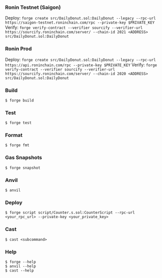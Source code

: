 ### Ronin Testnet (Saigon)

Deploy: `forge create src/DailyDonut.sol:DailyDonut --legacy --rpc-url https://saigon-testnet.roninchain.com/rpc --private-key $PRIVATE_KEY `
Verify: `forge verify-contract --verifier sourcify --verifier-url https://sourcify.roninchain.com/server/ --chain-id 2021 <ADDRESS> src/DailyDonut.sol:DailyDonut`

### Ronin Prod

Deploy: `forge create src/DailyDonut.sol:DailyDonut --legacy --rpc-url https://api.roninchain.com/rpc --private-key $PRIVATE_KEY`
Verify: `forge verify-contract --verifier sourcify --verifier-url https://sourcify.roninchain.com/server/ --chain-id 2020 <ADDRESS> src/DailyDonut.sol:DailyDonut`


### Build

```shell
$ forge build
```

### Test

```shell
$ forge test
```

### Format

```shell
$ forge fmt
```

### Gas Snapshots

```shell
$ forge snapshot
```

### Anvil

```shell
$ anvil
```

### Deploy

```shell
$ forge script script/Counter.s.sol:CounterScript --rpc-url <your_rpc_url> --private-key <your_private_key>
```

### Cast

```shell
$ cast <subcommand>
```

### Help

```shell
$ forge --help
$ anvil --help
$ cast --help
```
